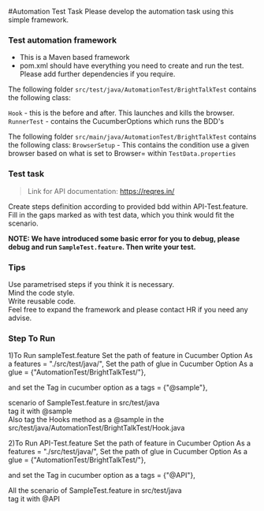 #Automation Test Task
Please develop the automation task using this simple framework.

### Test automation framework
- This is a Maven based framework
- pom.xml should have everything you need to create and run the test. Please add further dependencies if you require.

The following folder `src/test/java/AutomationTest/BrightTalkTest` contains the following class:

`Hook` - this is the before and after. This launches and kills the browser.
`RunnerTest` - contains the CucumberOptions which runs the BDD's

The following folder `src/main/java/AutomationTest/BrightTalkTest` contains the following class:
`BrowserSetup` - This contains the condition use a given browser based on what is set to Browser= within `TestData.properties`

### Test task
> Link for API documentation: https://reqres.in/

Create steps definition according to provided bdd within API-Test.feature.  
Fill in the gaps marked as <enter value> with test data, which you think would fit the scenario.

**NOTE: We have introduced some basic error for you to debug, please debug and run `SampleTest.feature`.
Then write your test.**

### Tips
Use parametrised steps if you think it is necessary.  
Mind the code style.  
Write reusable code.  
Feel free to expand the framework and please contact HR if you need any advise.



### Step To Run 

1)To Run sampleTest.feature
Set the path of feature in Cucumber Option As a 
        features = "./src/test/java/",
Set the path of glue in Cucumber Option As a    
         glue = {"AutomationTest/BrightTalkTest/"},  
         
and set the Tag in cucumber option as a
         tags = {"@sample"},
 
scenario of SampleTest.feature in src/test/java     
 tag it with @sample    
Also tag the Hooks method as a @sample in the src/test/java/AutomationTest/BrightTalkTest/Hook.java


2)To Run API-Test.feature
Set the path of feature in Cucumber Option As a 
        features = "./src/test/java/",
Set the path of glue in Cucumber Option As a    
         glue = {"AutomationTest/BrightTalkTest/"},  
         
and set the Tag in cucumber option as a
         tags = {"@API"},
         
 
All the scenario of SampleTest.feature in src/test/java     
 tag it with @API 